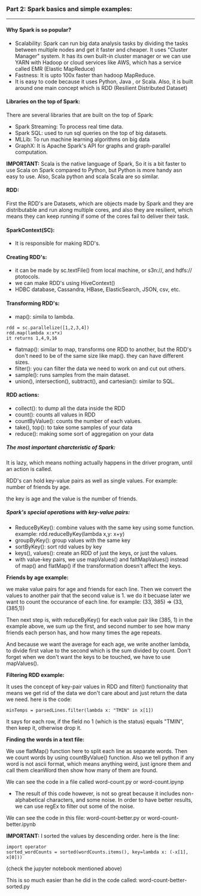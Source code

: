 ### Part 2: Spark basics and simple examples:
---
#### Why Spark is so popular?
- Scalability: Spark can run big data analysis tasks by dividing the tasks between multiple nodes and get it faster and cheaper. It uses "Cluster Manager" system. It has its own built-in cluster manager or we can use YARN with Hadoop or cloud services like AWS, which has a service called EMR (Elastic MapReduce)
- Fastness: It is upto 100x faster than hadoop MapReduce.
- It is easy to code because it uses Python, Java , or Scala. Also, it is built around one main concept which is RDD (Resilient Distributed Dataset)

#### Libraries on the top of Spark:

There are several libraries that are built on the top of Spark:

  - Spark Streaming: To process real time data.
  - Spark SQL: used to run sql queries on the top of big datasets.
  - MLLib: To run machine learning algorithms on big data
  - GraphX: It is Apache Spark's API for graphs and graph-parallel computation.

__IMPORTANT:__ Scala is the native language of Spark, So it is a bit faster to use Scala on Spark compared to Python, but Python is more handy asn easy to use.
Also, Scala python and scala Scala are so similar. 

#### RDD: 
First the RDD's are Datasets, which are objects made by Spark and they are distributable and run along multiple cores, and also they are resilient, which means they can keep running if some of the cores fail to deliver their task.

#### SparkContext(SC):

- It is responsible for making RDD's. 

#### Creating RDD's:
- it can be made by sc.textFile() from local machine, or s3n://, and hdfs:// ptotocols.
- we can make RDD's using HiveContext()
- HDBC database, Cassandra, HBase, ElasticSearch, JSON, csv, etc.

#### Transforming RDD's:

- map(): simila to lambda.
```
rdd = sc.parallelize([1,2,3,4])
rdd.map(lambda x:x*x)
it returns 1,4,9,16
```
- flatmap(): similar to map, transforms one RDD to another, but the RDD's don't need to be of the same size like map(). they can have different sizes.
- filter(): you can filter the data we need to work on and cut out others.
- sample(): runs samples from the main dataset.
- union(), intersection(), subtract(), and cartesian(): similar to SQL.

#### RDD actions:

- collect(): to dump all the data inside the RDD
- count(): counts all values in RDD
- countByValue(): counts the number of each values.
- take(), top(): to take some samples of your data
-  reduce(): making some sort of aggregation on your data

##### The most important charcteristic of Spark:
It is lazy, which means nothing actually happens in the driver program, until an action is called.

RDD's can hold key-value pairs as well as single values. For example: number of friends by age.

the key is age and the value is the number of friends.

##### Spark's special operations with key-value pairs:

- ReduceByKey(): combine values with the same key using some function. example: rdd.reduceByKey(lambda x,y: x+y)
- groupByKey(): group values with the same key
- sortByKey(): sort rdd values by key
- keys(), values(): create an RDD of just the keys, or just the values.
- with value-key pairs, we use mapValues() and faltMapValues() instead of map() and flatMap() if the transformation doesn't affect the keys.

__Friends by age example:__ 

we make value pairs for age and friends for each line. Then we convert the values to another pair that the second value is 1. we do it becuase later we want to count the occurance of each line.
for example: (33, 385) => (33,(385,1))

Then next step is, with reduceByKey() for each value pair like (385, 1) in the example above, we sum up the first, and second number to see how many friends each person has, and how many times the age repeats.

And because we want the average for each age, we write another lambda, to divide first value to the second which is the sum divided by count. Don't forget when we don't want the keys to be touched, we have to use mapValues().

__Filtering RDD example:__

It uses the concept of key-pair values in RDD and filter() functionality that means we get rid of the data we don't care about and just return the data we need. here is the code:

```
minTemps = parsedLines.filter(lambda x: "TMIN" in x[1])
```

It says for each row, if the field no 1 (which is the status) equals "TMIN", then keep it, otherwise drop it.

__Finding the words in a text file:__

We use flatMap() function here to split each line as separate words. Then we count words by using countByValue() function. 
Also we tell python if any word is not ascii format, which means anything weird, just ignore them and call them cleanWord then show how many of them are found.

We can see the code in a file called word-count.py or word-count.ipynp

- The result of this code however, is not so great because it includes non-alphabetical characters, and some noise. In order to have better results, we can use regEx to filter out some of the noise.

We can see the code in this file: word-count-better.py or word-count-better.ipynb

__IMPORTANT:__
I sorted the values by descending order. here is the line:
```
import operator
sorted_wordCounts = sorted(wordCounts.items(), key=lambda x: (-x[1], x[0]))
```   
(check the jupyter notebook mentioned above)

This is so much easier than he did in the code called: word-count-better-sorted.py


